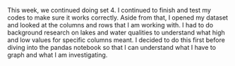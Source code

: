 This week, we continued doing set 4. I continued to finish and test my codes to make sure it works correctly. Aside from that, I opened my dataset and looked at the columns and rows that I am working with. I had to do background research on lakes and water qualities to understand what high and low values for specific columns meant. I decided to do this first before diving into the pandas notebook so that I can understand what I have to graph and what I am investigating.
